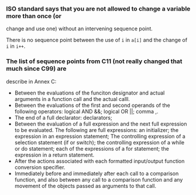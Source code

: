 ### ISO standard says that you are not allowed to change a variable more than once (or
change and use one) without an intervening sequence point.

There is no sequence point between the use of ```i``` in ```a[i]``` and the change of
```i``` in ```i++```.

### The list of sequence points from C11 (not really changed that much since C99) are
describe in Annex C:

+ Between the evaluations of the funciton designator and actual arguments in a function
call and the actual calll.
+ Between the evaluations of the first and second operands of the following operators:
logical AND &&; logical OR ||; comma ,.
+ The end of a full declarator: declarators;
+ Between the evaluation of a full expression and the next full expression to be
evaluated. The following are full expressions: an initializer; the expression in an
expression statement; The controlling expression of a selection statement (if or
switch); the controlling expression of a while or do statement; each of the expressions
of a for statement; the expression in a return statement.
+ After the actions associated with each formatted input/output function conversion
specifier.
+ Immediately before and immediately after each call to a comparison function, and also
between any call to a comparison function and any movement of the objects passed as
arguments to that call.
